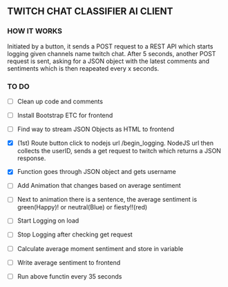 ## TWITCH CHAT CLASSIFIER AI CLIENT

### HOW IT WORKS

Initiated by a button, it sends a POST request to a REST API which starts logging
given channels name twitch chat. After 5 seconds, another POST request is sent, asking for a JSON object with the latest comments and sentiments which is then reapeated every x seconds.



### TO DO 

- [ ] Clean up code and comments

- [ ] Install Bootstrap ETC for frontend

- [ ] Find way to stream JSON Objects as HTML to frontend

- [x] (1st) Route button click to nodejs url /begin_logging. NodeJS url then collects the userID, sends a get request to twitch which returns a JSON response. 

- [x] Function goes through JSON object and gets username


- [ ] Add Animation that changes based on average sentiment

- [ ] Next to animation there is a sentence, the average sentiment is green(Happy)! or neutral(Blue) or fiesty!!(red)

- [ ] Start Logging on load 

- [ ] Stop Logging after checking get request

- [ ] Calculate average moment sentiment and store in variable

- [ ] Write average sentiment to frontend

- [ ] Run above functin every 35 seconds




